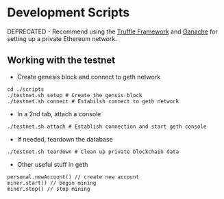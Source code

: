 # Development Scripts
DEPRECATED - Recommend using the [Truffle Framework](http://truffleframework.com/) and [Ganache](http://truffleframework.com/ganache/) for setting up a private Ethereum network.

## Working with the testnet

- Create genesis block and connect to geth network
```
cd ./scripts
./testnet.sh setup # Create the gensis block
./testnet.sh connect # Estabilsh connect to geth network
```

- In a 2nd tab, attach a console
```
./testnet.sh attach # Establish connection and start geth console
```

- If needed, teardown the database
```
./testnet.sh teardown # Clean up private blockchain data
```

- Other useful stuff in geth
```
personal.newAccount() // create new account
miner.start() // begin mining
miner.stop() // stop mining
```